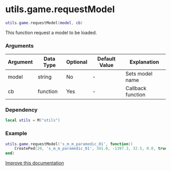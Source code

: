 # utils.game.requestModel

```lua
utils.game.requestModel(model, cb)
```
This function request a model to be loaded.

### Arguments
| Argument      | Data Type | Optional | Default Value | Explanation |
|---------------|-----------|----------|---------------|-------------|
| model | string | No | - | Sets model name |
| cb | function | Yes | - | Callback function |

### Dependency
```lua
local utils = M("utils")
```

### Example
```lua
utils.game.requestModel('s_m_m_paramedic_01', function()
	CreatePed(20, 's_m_m_paramedic_01', 341.0, -1397.3, 32.5, 0.0, true, false)
end)
```

[Improve this documentation](https://github.com/esx-framework/esx-framework.github.io/blob/development/docs/es_extended2/client/functions/game/requestmodel.md)